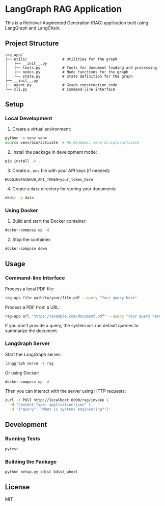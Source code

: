 # LangGraph RAG Application

This is a Retrieval-Augmented Generation (RAG) application built using LangGraph and LangChain.

## Project Structure

```
rag_app/
├── utils/                # Utilities for the graph
│   ├── __init__.py
│   ├── tools.py          # Tools for document loading and processing
│   ├── nodes.py          # Node functions for the graph
│   └── state.py          # State definition for the graph
├── __init__.py
├── agent.py              # Graph construction code
└── cli.py                # Command-line interface
```

## Setup

### Local Development

1. Create a virtual environment:
```bash
python -m venv venv
source venv/bin/activate  # On Windows: venv\Scripts\activate
```

2. Install the package in development mode:
```bash
pip install -e .
```

3. Create a `.env` file with your API keys (if needed):
```
HUGGINGFACEHUB_API_TOKEN=your_token_here
```

4. Create a `data` directory for storing your documents:
```bash
mkdir -p data
```

### Using Docker

1. Build and start the Docker container:
```bash
docker-compose up -d
```

2. Stop the container:
```bash
docker-compose down
```

## Usage

### Command-line Interface

Process a local PDF file:
```bash
rag-app file path/to/your/file.pdf --query "Your query here"
```

Process a PDF from a URL:
```bash
rag-app url "https://example.com/document.pdf" --query "Your query here"
```

If you don't provide a query, the system will run default queries to summarize the document.

### LangGraph Server

Start the LangGraph server:
```bash
langgraph serve -t rag
```

Or using Docker:
```bash
docker-compose up -d
```

Then you can interact with the server using HTTP requests:
```bash
curl -X POST http://localhost:8000/rag/invoke \
  -H "Content-Type: application/json" \
  -d '{"query": "What is systems engineering?"}'
```

## Development

### Running Tests

```bash
pytest
```

### Building the Package

```bash
python setup.py sdist bdist_wheel
```

## License

MIT